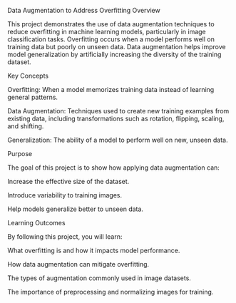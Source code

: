 Data Augmentation to Address Overfitting
Overview

This project demonstrates the use of data augmentation techniques to reduce overfitting in machine learning models, particularly in image classification tasks. Overfitting occurs when a model performs well on training data but poorly on unseen data. Data augmentation helps improve model generalization by artificially increasing the diversity of the training dataset.

Key Concepts

Overfitting: When a model memorizes training data instead of learning general patterns.

Data Augmentation: Techniques used to create new training examples from existing data, including transformations such as rotation, flipping, scaling, and shifting.

Generalization: The ability of a model to perform well on new, unseen data.

Purpose

The goal of this project is to show how applying data augmentation can:

Increase the effective size of the dataset.

Introduce variability to training images.

Help models generalize better to unseen data.

Learning Outcomes

By following this project, you will learn:

What overfitting is and how it impacts model performance.

How data augmentation can mitigate overfitting.

The types of augmentation commonly used in image datasets.

The importance of preprocessing and normalizing images for training.
